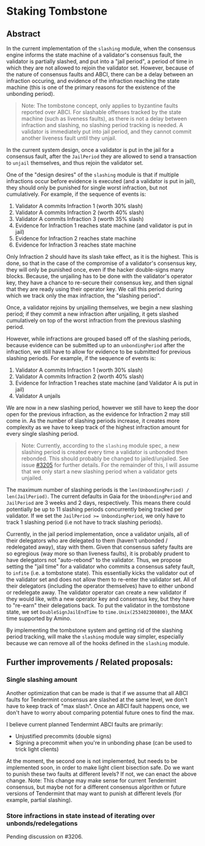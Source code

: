# Staking Tombstone

## Abstract

In the current implementation of the `slashing` module, when the consensus engine informs the state machine of a validator's consensus fault, the validator is partially slashed, and put into a "jail period", a period of time in which they are not allowed to rejoin the validator set.  However, because of the nature of consensus faults and ABCI, there can be a delay between an infraction occuring, and evidence of the infraction reaching the state machine (this is one of the primary reasons for the existence of the unbonding period).

> Note: The tombstone concept, only applies to byzantine faults reported over ABCI.  For slashable offenses tracked by the state machine (such as liveness faults), as there is not a delay between infraction and slashing, no slashing period tracking is needed. A validator is immediately put into jail period, and they cannot commit another liveness fault until they unjail.

In the current system design, once a validator is put in the jail for a consensus fault, after the `JailPeriod` they are allowed to send a transaction to `unjail` themselves, and thus rejoin the validator set.

One of the "design desires" of the `slashing` module is that if multiple infractions occur before evidence is executed (and a validator is put in jail), they should only be punished for single worst infraction, but not cumulatively.  For example, if the sequence of events is:
1. Validator A commits Infraction 1 (worth 30% slash)
2. Validator A commits Infraction 2 (worth 40% slash)
3. Validator A commits Infraction 3 (worth 35% slash)
4. Evidence for Infraction 1 reaches state machine (and validator is put in jail)
5. Evidence for Infraction 2 reaches state machine
6. Evidence for Infraction 3 reaches state machine
   
Only Infraction 2 should have its slash take effect, as it is the highest.  This is done, so that in the case of the compromise of a validator's consensus key, they will only be punished once, even if the hacker double-signs many blocks.  Because, the unjailing has to be done with the validator's operator key, they have a chance to re-secure their consensus key, and then signal that they are ready using their operator key.  We call this period during which we track only the max infraction, the "slashing period".

Once, a validator rejoins by unjailing themselves, we begin a new slashing period; if they commit a new infraction after unjailing, it gets slashed cumulatively on top of the worst infraction from the previous slashing period.

However, while infractions are grouped based off of the slashing periods, because evidence can be submitted up to an `unbondingPeriod` after the infraction, we still have to allow for evidence to be submitted for previous slashing periods.  For example, if the sequence of events is:
1. Validator A commits Infraction 1 (worth 30% slash)
2. Validator A commits Infraction 2 (worth 40% slash)
3. Evidence for Infraction 1 reaches state machine (and Validator A is put in jail)
4. Validator A unjails
   
We are now in a new slashing period, however we still have to keep the door open for the previous infraction, as the evidence for Infraction 2 may still come in. As the number of slashing periods increase, it creates more complexity as we have to keep track of the highest infraction amount for every single slashing period.

> Note:  Currently, according to the `slashing` module spec, a new slashing period is created every time a validator is unbonded then rebonded.  This should probably be changed to jailed/unjailed.  See issue [#3205](https://github.com/cosmos/cosmos-sdk/issues/3205) for further details.  For the remainder of this, I will assume that we only start a new slashing period when a validator gets unjailed.

The maximum number of slashing periods is the `len(UnbondingPeriod) / len(JailPeriod)`.  The current defaults in Gaia for the `UnbondingPeriod` and `JailPeriod` are 3 weeks and 2 days, respectively.  This means there could potentially be up to 11 slashing periods concurrently being tracked per validator.  If we set the `JailPeriod >= UnbondingPeriod`, we only have to track 1 slashing period (i.e not have to track slashing periods).

Currently, in the jail period implementation, once a validator unjails, all of their delegators who are delegated to them (haven't unbonded / redelegated away), stay with them.  Given that consensus safety faults are so egregious (way more so than liveness faults), it is probably prudent to have delegators not "auto-rebond" to the validator. Thus, we propose setting the "jail time" for a validator who commits a consensus safety fault, to `infite` (i.e. a tombstone state).  This essentially kicks the validator out of the validator set and does not allow them to re-enter the validator set.  All of their delegators (including the operator themselves) have to either unbond or redelegate away.  The validator operator can create a new validator if they would like, with a new operator key and consensus key, but they have to "re-earn" their delegations back.  To put the validator in the tombstone state, we set `DoubleSignJailEndTime` to `time.Unix(253402300800)`, the MAX time supported by Amino.

By implementing the tombstone system and getting rid of the slashing period tracking, will make the `slashing` module way simpler, especially because we can remove all of the hooks defined in the `slashing` module.

## Further improvements / Related proposals:

### Single slashing amount

Another optimization that can be made is that if we assume that all ABCI faults for Tendermint consensus are slashed at the same level, we don't have to keep track of "max slash".  Once an ABCI fault happens once, we don't have to worry about comparing potential future ones to find the max.

I believe current planned Tendermint ABCI faults are primarily:
- Unjustified precommits (double signs)
- Signing a precommit when you're in unbonding phase (can be used to trick light clients)

At the moment, the second one is not implemented, but needs to be implemented soon, in order to make light client bisection safe.  Do we want to punish these two faults at different levels?  If not, we can enact the above change.  Note:  This change may make sense for current Tendermint consensus, but maybe not for a different consensus algorithm or future versions of Tendermint that may want to punish at different levels (for example, partial slashing).

### Store infractions in state instead of iterating over unbonds/redelegations

Pending discussion on #3206.

<!-- Currently, every time evidence of a new fault comes in, we currently iterate over all of the unbonds/redelegations away from a validator to see if the slash affects them or not.  If it does, we decrease the "balance" of the `ubd` or `red`.  However, as the number of unbonds or redelegations can be very high, this might be very expensive.  Instead, we can store evidences for all infractions that happened in the last `Unbonding Period` in state, and then whenever a ubd or red hits maturity, it can check if it needs to be slashed by checking it against the last infraction that happened before they started unbonding/redelegating away.  Because we only need to store the infractions from the last unbon -->




<!-- 
First, part of the design of the `stake` module is that delegators should be slashed for the infractions that happened during blocks that they were delegated to the offending validator, however, they should not be slashed for infractions that their voting power did not contribute to.

Thus, if the sequence of events is:
1. Validator A commits Infraction 1
2. Delegator X delegates to Validator A
3. Evidence for Infraction 1 reaches state machine
Delegator X should not be slashed.

Similarly, if the sequence of events is:
1. Delegator X delegates to Validator A
2. Delegator X unbonds from Validator A and begins unbonding period
3. Validator A commits Infraction 1
4. Evidence for Infraction 1 reaches state machine
5. Delegator X finishes unbonding.
Delegator X should not be slashed. -->
